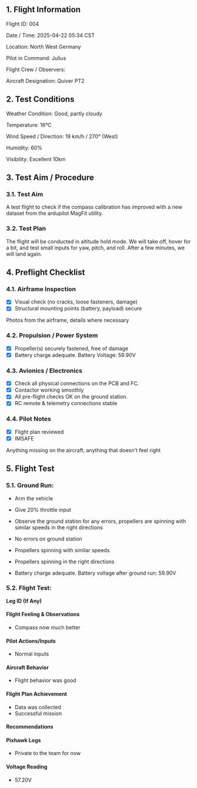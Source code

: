 ## 1. Flight Information

Flight ID: 004

Date / Time: 2025-04-22 05:34 CST

Location: North West Germany

Pilot in Command: Julius

Flight Crew / Observers:

Aircraft Designation: Quiver PT2

## 2. Test Conditions

Weather Condition: Good, partly cloudy

Temperature: 16°C

Wind Speed / Direction: 19 km/h / 270° (West)

Humidity: 60%

Visibility: Excellent 10km

## 3. Test Aim / Procedure

### 3.1. Test Aim

A test flight to check if the compass calibration has improved with a new dataset from the ardupilot MagFit utility.

### 3.2. Test Plan

The flight will be conducted in altitude hold mode. We will take off, hover for a bit, and test small inputs for yaw, pitch, and roll. After a few minutes, we will land again.

## 4. Preflight Checklist

### 4.1. Airframe Inspection

- [x] Visual check (no cracks, loose fasteners, damage)
- [x] Structural mounting points (battery, payload) secure

Photos from the airframe, details where necessary

### 4.2. Propulsion / Power System

- [x] Propeller(s) securely fastened, free of damage
- [x] Battery charge adequate. Battery Voltage: 59.90V

### 4.3. Avionics / Electronics

- [x] Check all physical connections on the PCB and FC.
- [x] Contactor working smoothly
- [x] All pre-flight checks OK on the ground station.
- [x] RC remote & telemetry connections stable

### 4.4. Pilot Notes

- [x] Flight plan reviewed
- [x] IMSAFE

Anything missing on the aircraft, anything that doesn't feel right

## 5. Flight Test

### 5.1. Ground Run:

- Arm the vehicle

- Give 20% throttle input

- Observe the ground station for any errors, propellers are spinning with similar speeds in the right directions

- No errors on ground station

- Propellers spinning with similar speeds

- Propellers spinning in the right directions

- Battery charge adequate. Battery voltage after ground run: 59.90V

### 5.2. Flight Test:

**Leg ID (If Any)**

#### Flight Feeling & Observations

- Compass now much better

#### Pilot Actions/Inputs

- Normal inputs

#### Aircraft Behavior

- Flight behavior was good

#### Flight Plan Achievement

- Data was collected
- Successful mission

#### Recommendations


#### Pixhawk Logs

- Private to the team for now

#### Voltage Reading

- 57.20V
